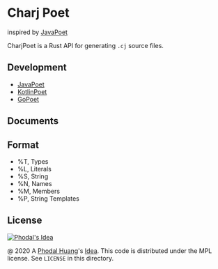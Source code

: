 # Charj Poet

inspired by [JavaPoet](https://github.com/square/javapoet)

CharjPoet is a Rust API for generating `.cj` source files.

## Development

 - [JavaPoet](https://github.com/square/javapoet)
 - [KotlinPoet](https://github.com/square/kotlinpoet)
 - [GoPoet](https://github.com/jhump/gopoet)

## Documents

## Format

 - %T, Types
 - %L, Literals
 - %S, String
 - %N, Names
 - %M, Members
 - %P, String Templates


License
---

[![Phodal's Idea](http://brand.phodal.com/shields/idea-small.svg)](http://ideas.phodal.com/)

@ 2020 A [Phodal Huang](https://www.phodal.com)'s [Idea](http://github.com/phodal/ideas).  This code is distributed under the MPL license. See `LICENSE` in this directory.
